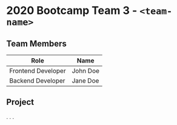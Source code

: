# 2020 Bootcamp Team 3 - `<team-name>`

## Team Members

| Role               | Name      |
|--------------------|-----------|
| Frontend Developer | John Doe  |
| Backend Developer  | Jane Doe  |

## Project

.
.
.
